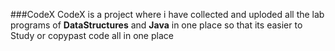 ###CodeX
CodeX is a project where i have collected and uploded all the lab programs of **DataStructures** and **Java** in one place so that its easier to Study or copypast code all in one place
